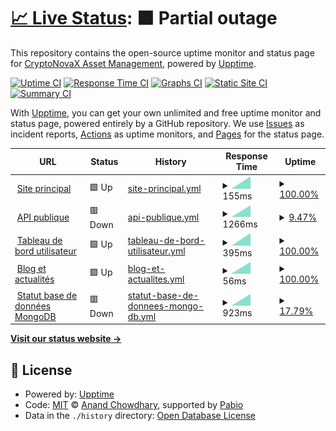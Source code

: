 # [📈 Live Status](https://CryptoNovaX.github.io/web-status): <!--live status--> **🟧 Partial outage**

This repository contains the open-source uptime monitor and status page for [CryptoNovaX Asset Management](https://www.cryptonvx.com/), powered by [Upptime](https://github.com/upptime/upptime).

[![Uptime CI](https://github.com/CryptoNovaX/web-status/workflows/Uptime%20CI/badge.svg)](https://github.com/CryptoNovaX/web-status/actions?query=workflow%3A%22Uptime+CI%22)
[![Response Time CI](https://github.com/CryptoNovaX/web-status/workflows/Response%20Time%20CI/badge.svg)](https://github.com/CryptoNovaX/web-status/actions?query=workflow%3A%22Response+Time+CI%22)
[![Graphs CI](https://github.com/CryptoNovaX/web-status/workflows/Graphs%20CI/badge.svg)](https://github.com/CryptoNovaX/web-status/actions?query=workflow%3A%22Graphs+CI%22)
[![Static Site CI](https://github.com/CryptoNovaX/web-status/workflows/Static%20Site%20CI/badge.svg)](https://github.com/CryptoNovaX/web-status/actions?query=workflow%3A%22Static+Site+CI%22)
[![Summary CI](https://github.com/CryptoNovaX/web-status/workflows/Summary%20CI/badge.svg)](https://github.com/CryptoNovaX/web-status/actions?query=workflow%3A%22Summary+CI%22)

With [Upptime](https://upptime.js.org), you can get your own unlimited and free uptime monitor and status page, powered entirely by a GitHub repository. We use [Issues](https://github.com/CryptoNovaX/web-status/issues) as incident reports, [Actions](https://github.com/CryptoNovaX/web-status/actions) as uptime monitors, and [Pages](https://CryptoNovaX.github.io/web-status) for the status page.

<!--start: status pages-->
<!-- This summary is generated by Upptime (https://github.com/upptime/upptime) -->
<!-- Do not edit this manually, your changes will be overwritten -->
<!-- prettier-ignore -->
| URL | Status | History | Response Time | Uptime |
| --- | ------ | ------- | ------------- | ------ |
| <img alt="" src="https://icons.duckduckgo.com/ip3/www.cryptonvx.com.ico" height="13"> [Site principal](https://www.cryptonvx.com/) | 🟩 Up | [site-principal.yml](https://github.com/CryptoNovaX/web-status/commits/HEAD/history/site-principal.yml) | <details><summary><img alt="Response time graph" src="./graphs/site-principal/response-time-week.png" height="20"> 155ms</summary><br><a href="https://CryptoNovaX.github.io/web-status/history/site-principal"><img alt="Response time 155" src="https://img.shields.io/endpoint?url=https%3A%2F%2Fraw.githubusercontent.com%2FCryptoNovaX%2Fweb-status%2FHEAD%2Fapi%2Fsite-principal%2Fresponse-time.json"></a><br><a href="https://CryptoNovaX.github.io/web-status/history/site-principal"><img alt="24-hour response time 155" src="https://img.shields.io/endpoint?url=https%3A%2F%2Fraw.githubusercontent.com%2FCryptoNovaX%2Fweb-status%2FHEAD%2Fapi%2Fsite-principal%2Fresponse-time-day.json"></a><br><a href="https://CryptoNovaX.github.io/web-status/history/site-principal"><img alt="7-day response time 155" src="https://img.shields.io/endpoint?url=https%3A%2F%2Fraw.githubusercontent.com%2FCryptoNovaX%2Fweb-status%2FHEAD%2Fapi%2Fsite-principal%2Fresponse-time-week.json"></a><br><a href="https://CryptoNovaX.github.io/web-status/history/site-principal"><img alt="30-day response time 155" src="https://img.shields.io/endpoint?url=https%3A%2F%2Fraw.githubusercontent.com%2FCryptoNovaX%2Fweb-status%2FHEAD%2Fapi%2Fsite-principal%2Fresponse-time-month.json"></a><br><a href="https://CryptoNovaX.github.io/web-status/history/site-principal"><img alt="1-year response time 155" src="https://img.shields.io/endpoint?url=https%3A%2F%2Fraw.githubusercontent.com%2FCryptoNovaX%2Fweb-status%2FHEAD%2Fapi%2Fsite-principal%2Fresponse-time-year.json"></a></details> | <details><summary><a href="https://CryptoNovaX.github.io/web-status/history/site-principal">100.00%</a></summary><a href="https://CryptoNovaX.github.io/web-status/history/site-principal"><img alt="All-time uptime 100.00%" src="https://img.shields.io/endpoint?url=https%3A%2F%2Fraw.githubusercontent.com%2FCryptoNovaX%2Fweb-status%2FHEAD%2Fapi%2Fsite-principal%2Fuptime.json"></a><br><a href="https://CryptoNovaX.github.io/web-status/history/site-principal"><img alt="24-hour uptime 100.00%" src="https://img.shields.io/endpoint?url=https%3A%2F%2Fraw.githubusercontent.com%2FCryptoNovaX%2Fweb-status%2FHEAD%2Fapi%2Fsite-principal%2Fuptime-day.json"></a><br><a href="https://CryptoNovaX.github.io/web-status/history/site-principal"><img alt="7-day uptime 100.00%" src="https://img.shields.io/endpoint?url=https%3A%2F%2Fraw.githubusercontent.com%2FCryptoNovaX%2Fweb-status%2FHEAD%2Fapi%2Fsite-principal%2Fuptime-week.json"></a><br><a href="https://CryptoNovaX.github.io/web-status/history/site-principal"><img alt="30-day uptime 100.00%" src="https://img.shields.io/endpoint?url=https%3A%2F%2Fraw.githubusercontent.com%2FCryptoNovaX%2Fweb-status%2FHEAD%2Fapi%2Fsite-principal%2Fuptime-month.json"></a><br><a href="https://CryptoNovaX.github.io/web-status/history/site-principal"><img alt="1-year uptime 100.00%" src="https://img.shields.io/endpoint?url=https%3A%2F%2Fraw.githubusercontent.com%2FCryptoNovaX%2Fweb-status%2FHEAD%2Fapi%2Fsite-principal%2Fuptime-year.json"></a></details>
| <img alt="" src="https://icons.duckduckgo.com/ip3/api.cryptonvx.com.ico" height="13"> [API publique](https://api.cryptonvx.com/v1/app) | 🟥 Down | [api-publique.yml](https://github.com/CryptoNovaX/web-status/commits/HEAD/history/api-publique.yml) | <details><summary><img alt="Response time graph" src="./graphs/api-publique/response-time-week.png" height="20"> 1266ms</summary><br><a href="https://CryptoNovaX.github.io/web-status/history/api-publique"><img alt="Response time 1266" src="https://img.shields.io/endpoint?url=https%3A%2F%2Fraw.githubusercontent.com%2FCryptoNovaX%2Fweb-status%2FHEAD%2Fapi%2Fapi-publique%2Fresponse-time.json"></a><br><a href="https://CryptoNovaX.github.io/web-status/history/api-publique"><img alt="24-hour response time 1266" src="https://img.shields.io/endpoint?url=https%3A%2F%2Fraw.githubusercontent.com%2FCryptoNovaX%2Fweb-status%2FHEAD%2Fapi%2Fapi-publique%2Fresponse-time-day.json"></a><br><a href="https://CryptoNovaX.github.io/web-status/history/api-publique"><img alt="7-day response time 1266" src="https://img.shields.io/endpoint?url=https%3A%2F%2Fraw.githubusercontent.com%2FCryptoNovaX%2Fweb-status%2FHEAD%2Fapi%2Fapi-publique%2Fresponse-time-week.json"></a><br><a href="https://CryptoNovaX.github.io/web-status/history/api-publique"><img alt="30-day response time 1266" src="https://img.shields.io/endpoint?url=https%3A%2F%2Fraw.githubusercontent.com%2FCryptoNovaX%2Fweb-status%2FHEAD%2Fapi%2Fapi-publique%2Fresponse-time-month.json"></a><br><a href="https://CryptoNovaX.github.io/web-status/history/api-publique"><img alt="1-year response time 1266" src="https://img.shields.io/endpoint?url=https%3A%2F%2Fraw.githubusercontent.com%2FCryptoNovaX%2Fweb-status%2FHEAD%2Fapi%2Fapi-publique%2Fresponse-time-year.json"></a></details> | <details><summary><a href="https://CryptoNovaX.github.io/web-status/history/api-publique">9.47%</a></summary><a href="https://CryptoNovaX.github.io/web-status/history/api-publique"><img alt="All-time uptime 9.47%" src="https://img.shields.io/endpoint?url=https%3A%2F%2Fraw.githubusercontent.com%2FCryptoNovaX%2Fweb-status%2FHEAD%2Fapi%2Fapi-publique%2Fuptime.json"></a><br><a href="https://CryptoNovaX.github.io/web-status/history/api-publique"><img alt="24-hour uptime 9.47%" src="https://img.shields.io/endpoint?url=https%3A%2F%2Fraw.githubusercontent.com%2FCryptoNovaX%2Fweb-status%2FHEAD%2Fapi%2Fapi-publique%2Fuptime-day.json"></a><br><a href="https://CryptoNovaX.github.io/web-status/history/api-publique"><img alt="7-day uptime 9.47%" src="https://img.shields.io/endpoint?url=https%3A%2F%2Fraw.githubusercontent.com%2FCryptoNovaX%2Fweb-status%2FHEAD%2Fapi%2Fapi-publique%2Fuptime-week.json"></a><br><a href="https://CryptoNovaX.github.io/web-status/history/api-publique"><img alt="30-day uptime 9.47%" src="https://img.shields.io/endpoint?url=https%3A%2F%2Fraw.githubusercontent.com%2FCryptoNovaX%2Fweb-status%2FHEAD%2Fapi%2Fapi-publique%2Fuptime-month.json"></a><br><a href="https://CryptoNovaX.github.io/web-status/history/api-publique"><img alt="1-year uptime 9.47%" src="https://img.shields.io/endpoint?url=https%3A%2F%2Fraw.githubusercontent.com%2FCryptoNovaX%2Fweb-status%2FHEAD%2Fapi%2Fapi-publique%2Fuptime-year.json"></a></details>
| <img alt="" src="https://icons.duckduckgo.com/ip3/app.cryptonvx.com.ico" height="13"> [Tableau de bord utilisateur](https://app.cryptonvx.com/login) | 🟩 Up | [tableau-de-bord-utilisateur.yml](https://github.com/CryptoNovaX/web-status/commits/HEAD/history/tableau-de-bord-utilisateur.yml) | <details><summary><img alt="Response time graph" src="./graphs/tableau-de-bord-utilisateur/response-time-week.png" height="20"> 395ms</summary><br><a href="https://CryptoNovaX.github.io/web-status/history/tableau-de-bord-utilisateur"><img alt="Response time 395" src="https://img.shields.io/endpoint?url=https%3A%2F%2Fraw.githubusercontent.com%2FCryptoNovaX%2Fweb-status%2FHEAD%2Fapi%2Ftableau-de-bord-utilisateur%2Fresponse-time.json"></a><br><a href="https://CryptoNovaX.github.io/web-status/history/tableau-de-bord-utilisateur"><img alt="24-hour response time 395" src="https://img.shields.io/endpoint?url=https%3A%2F%2Fraw.githubusercontent.com%2FCryptoNovaX%2Fweb-status%2FHEAD%2Fapi%2Ftableau-de-bord-utilisateur%2Fresponse-time-day.json"></a><br><a href="https://CryptoNovaX.github.io/web-status/history/tableau-de-bord-utilisateur"><img alt="7-day response time 395" src="https://img.shields.io/endpoint?url=https%3A%2F%2Fraw.githubusercontent.com%2FCryptoNovaX%2Fweb-status%2FHEAD%2Fapi%2Ftableau-de-bord-utilisateur%2Fresponse-time-week.json"></a><br><a href="https://CryptoNovaX.github.io/web-status/history/tableau-de-bord-utilisateur"><img alt="30-day response time 395" src="https://img.shields.io/endpoint?url=https%3A%2F%2Fraw.githubusercontent.com%2FCryptoNovaX%2Fweb-status%2FHEAD%2Fapi%2Ftableau-de-bord-utilisateur%2Fresponse-time-month.json"></a><br><a href="https://CryptoNovaX.github.io/web-status/history/tableau-de-bord-utilisateur"><img alt="1-year response time 395" src="https://img.shields.io/endpoint?url=https%3A%2F%2Fraw.githubusercontent.com%2FCryptoNovaX%2Fweb-status%2FHEAD%2Fapi%2Ftableau-de-bord-utilisateur%2Fresponse-time-year.json"></a></details> | <details><summary><a href="https://CryptoNovaX.github.io/web-status/history/tableau-de-bord-utilisateur">100.00%</a></summary><a href="https://CryptoNovaX.github.io/web-status/history/tableau-de-bord-utilisateur"><img alt="All-time uptime 100.00%" src="https://img.shields.io/endpoint?url=https%3A%2F%2Fraw.githubusercontent.com%2FCryptoNovaX%2Fweb-status%2FHEAD%2Fapi%2Ftableau-de-bord-utilisateur%2Fuptime.json"></a><br><a href="https://CryptoNovaX.github.io/web-status/history/tableau-de-bord-utilisateur"><img alt="24-hour uptime 100.00%" src="https://img.shields.io/endpoint?url=https%3A%2F%2Fraw.githubusercontent.com%2FCryptoNovaX%2Fweb-status%2FHEAD%2Fapi%2Ftableau-de-bord-utilisateur%2Fuptime-day.json"></a><br><a href="https://CryptoNovaX.github.io/web-status/history/tableau-de-bord-utilisateur"><img alt="7-day uptime 100.00%" src="https://img.shields.io/endpoint?url=https%3A%2F%2Fraw.githubusercontent.com%2FCryptoNovaX%2Fweb-status%2FHEAD%2Fapi%2Ftableau-de-bord-utilisateur%2Fuptime-week.json"></a><br><a href="https://CryptoNovaX.github.io/web-status/history/tableau-de-bord-utilisateur"><img alt="30-day uptime 100.00%" src="https://img.shields.io/endpoint?url=https%3A%2F%2Fraw.githubusercontent.com%2FCryptoNovaX%2Fweb-status%2FHEAD%2Fapi%2Ftableau-de-bord-utilisateur%2Fuptime-month.json"></a><br><a href="https://CryptoNovaX.github.io/web-status/history/tableau-de-bord-utilisateur"><img alt="1-year uptime 100.00%" src="https://img.shields.io/endpoint?url=https%3A%2F%2Fraw.githubusercontent.com%2FCryptoNovaX%2Fweb-status%2FHEAD%2Fapi%2Ftableau-de-bord-utilisateur%2Fuptime-year.json"></a></details>
| <img alt="" src="https://icons.duckduckgo.com/ip3/www.cryptonvx.com.ico" height="13"> [Blog et actualités](https://www.cryptonvx.com/blog/) | 🟩 Up | [blog-et-actualites.yml](https://github.com/CryptoNovaX/web-status/commits/HEAD/history/blog-et-actualites.yml) | <details><summary><img alt="Response time graph" src="./graphs/blog-et-actualites/response-time-week.png" height="20"> 56ms</summary><br><a href="https://CryptoNovaX.github.io/web-status/history/blog-et-actualites"><img alt="Response time 56" src="https://img.shields.io/endpoint?url=https%3A%2F%2Fraw.githubusercontent.com%2FCryptoNovaX%2Fweb-status%2FHEAD%2Fapi%2Fblog-et-actualites%2Fresponse-time.json"></a><br><a href="https://CryptoNovaX.github.io/web-status/history/blog-et-actualites"><img alt="24-hour response time 56" src="https://img.shields.io/endpoint?url=https%3A%2F%2Fraw.githubusercontent.com%2FCryptoNovaX%2Fweb-status%2FHEAD%2Fapi%2Fblog-et-actualites%2Fresponse-time-day.json"></a><br><a href="https://CryptoNovaX.github.io/web-status/history/blog-et-actualites"><img alt="7-day response time 56" src="https://img.shields.io/endpoint?url=https%3A%2F%2Fraw.githubusercontent.com%2FCryptoNovaX%2Fweb-status%2FHEAD%2Fapi%2Fblog-et-actualites%2Fresponse-time-week.json"></a><br><a href="https://CryptoNovaX.github.io/web-status/history/blog-et-actualites"><img alt="30-day response time 56" src="https://img.shields.io/endpoint?url=https%3A%2F%2Fraw.githubusercontent.com%2FCryptoNovaX%2Fweb-status%2FHEAD%2Fapi%2Fblog-et-actualites%2Fresponse-time-month.json"></a><br><a href="https://CryptoNovaX.github.io/web-status/history/blog-et-actualites"><img alt="1-year response time 56" src="https://img.shields.io/endpoint?url=https%3A%2F%2Fraw.githubusercontent.com%2FCryptoNovaX%2Fweb-status%2FHEAD%2Fapi%2Fblog-et-actualites%2Fresponse-time-year.json"></a></details> | <details><summary><a href="https://CryptoNovaX.github.io/web-status/history/blog-et-actualites">100.00%</a></summary><a href="https://CryptoNovaX.github.io/web-status/history/blog-et-actualites"><img alt="All-time uptime 100.00%" src="https://img.shields.io/endpoint?url=https%3A%2F%2Fraw.githubusercontent.com%2FCryptoNovaX%2Fweb-status%2FHEAD%2Fapi%2Fblog-et-actualites%2Fuptime.json"></a><br><a href="https://CryptoNovaX.github.io/web-status/history/blog-et-actualites"><img alt="24-hour uptime 100.00%" src="https://img.shields.io/endpoint?url=https%3A%2F%2Fraw.githubusercontent.com%2FCryptoNovaX%2Fweb-status%2FHEAD%2Fapi%2Fblog-et-actualites%2Fuptime-day.json"></a><br><a href="https://CryptoNovaX.github.io/web-status/history/blog-et-actualites"><img alt="7-day uptime 100.00%" src="https://img.shields.io/endpoint?url=https%3A%2F%2Fraw.githubusercontent.com%2FCryptoNovaX%2Fweb-status%2FHEAD%2Fapi%2Fblog-et-actualites%2Fuptime-week.json"></a><br><a href="https://CryptoNovaX.github.io/web-status/history/blog-et-actualites"><img alt="30-day uptime 100.00%" src="https://img.shields.io/endpoint?url=https%3A%2F%2Fraw.githubusercontent.com%2FCryptoNovaX%2Fweb-status%2FHEAD%2Fapi%2Fblog-et-actualites%2Fuptime-month.json"></a><br><a href="https://CryptoNovaX.github.io/web-status/history/blog-et-actualites"><img alt="1-year uptime 100.00%" src="https://img.shields.io/endpoint?url=https%3A%2F%2Fraw.githubusercontent.com%2FCryptoNovaX%2Fweb-status%2FHEAD%2Fapi%2Fblog-et-actualites%2Fuptime-year.json"></a></details>
| <img alt="" src="https://icons.duckduckgo.com/ip3/newsletter-api.newsletter-658.workers.dev.ico" height="13"> [Statut base de données MongoDB](https://newsletter-api.newsletter-658.workers.dev/v1/newsletter) | 🟥 Down | [statut-base-de-donnees-mongo-db.yml](https://github.com/CryptoNovaX/web-status/commits/HEAD/history/statut-base-de-donnees-mongo-db.yml) | <details><summary><img alt="Response time graph" src="./graphs/statut-base-de-donnees-mongo-db/response-time-week.png" height="20"> 923ms</summary><br><a href="https://CryptoNovaX.github.io/web-status/history/statut-base-de-donnees-mongo-db"><img alt="Response time 923" src="https://img.shields.io/endpoint?url=https%3A%2F%2Fraw.githubusercontent.com%2FCryptoNovaX%2Fweb-status%2FHEAD%2Fapi%2Fstatut-base-de-donnees-mongo-db%2Fresponse-time.json"></a><br><a href="https://CryptoNovaX.github.io/web-status/history/statut-base-de-donnees-mongo-db"><img alt="24-hour response time 923" src="https://img.shields.io/endpoint?url=https%3A%2F%2Fraw.githubusercontent.com%2FCryptoNovaX%2Fweb-status%2FHEAD%2Fapi%2Fstatut-base-de-donnees-mongo-db%2Fresponse-time-day.json"></a><br><a href="https://CryptoNovaX.github.io/web-status/history/statut-base-de-donnees-mongo-db"><img alt="7-day response time 923" src="https://img.shields.io/endpoint?url=https%3A%2F%2Fraw.githubusercontent.com%2FCryptoNovaX%2Fweb-status%2FHEAD%2Fapi%2Fstatut-base-de-donnees-mongo-db%2Fresponse-time-week.json"></a><br><a href="https://CryptoNovaX.github.io/web-status/history/statut-base-de-donnees-mongo-db"><img alt="30-day response time 923" src="https://img.shields.io/endpoint?url=https%3A%2F%2Fraw.githubusercontent.com%2FCryptoNovaX%2Fweb-status%2FHEAD%2Fapi%2Fstatut-base-de-donnees-mongo-db%2Fresponse-time-month.json"></a><br><a href="https://CryptoNovaX.github.io/web-status/history/statut-base-de-donnees-mongo-db"><img alt="1-year response time 923" src="https://img.shields.io/endpoint?url=https%3A%2F%2Fraw.githubusercontent.com%2FCryptoNovaX%2Fweb-status%2FHEAD%2Fapi%2Fstatut-base-de-donnees-mongo-db%2Fresponse-time-year.json"></a></details> | <details><summary><a href="https://CryptoNovaX.github.io/web-status/history/statut-base-de-donnees-mongo-db">17.79%</a></summary><a href="https://CryptoNovaX.github.io/web-status/history/statut-base-de-donnees-mongo-db"><img alt="All-time uptime 17.79%" src="https://img.shields.io/endpoint?url=https%3A%2F%2Fraw.githubusercontent.com%2FCryptoNovaX%2Fweb-status%2FHEAD%2Fapi%2Fstatut-base-de-donnees-mongo-db%2Fuptime.json"></a><br><a href="https://CryptoNovaX.github.io/web-status/history/statut-base-de-donnees-mongo-db"><img alt="24-hour uptime 17.79%" src="https://img.shields.io/endpoint?url=https%3A%2F%2Fraw.githubusercontent.com%2FCryptoNovaX%2Fweb-status%2FHEAD%2Fapi%2Fstatut-base-de-donnees-mongo-db%2Fuptime-day.json"></a><br><a href="https://CryptoNovaX.github.io/web-status/history/statut-base-de-donnees-mongo-db"><img alt="7-day uptime 17.79%" src="https://img.shields.io/endpoint?url=https%3A%2F%2Fraw.githubusercontent.com%2FCryptoNovaX%2Fweb-status%2FHEAD%2Fapi%2Fstatut-base-de-donnees-mongo-db%2Fuptime-week.json"></a><br><a href="https://CryptoNovaX.github.io/web-status/history/statut-base-de-donnees-mongo-db"><img alt="30-day uptime 17.79%" src="https://img.shields.io/endpoint?url=https%3A%2F%2Fraw.githubusercontent.com%2FCryptoNovaX%2Fweb-status%2FHEAD%2Fapi%2Fstatut-base-de-donnees-mongo-db%2Fuptime-month.json"></a><br><a href="https://CryptoNovaX.github.io/web-status/history/statut-base-de-donnees-mongo-db"><img alt="1-year uptime 17.79%" src="https://img.shields.io/endpoint?url=https%3A%2F%2Fraw.githubusercontent.com%2FCryptoNovaX%2Fweb-status%2FHEAD%2Fapi%2Fstatut-base-de-donnees-mongo-db%2Fuptime-year.json"></a></details>

<!--end: status pages-->

[**Visit our status website →**](https://CryptoNovaX.github.io/web-status)

## 📄 License

- Powered by: [Upptime](https://github.com/upptime/upptime)
- Code: [MIT](./LICENSE) © [Anand Chowdhary](https://anandchowdhary.com), supported by [Pabio](https://pabio.com)
- Data in the `./history` directory: [Open Database License](https://opendatacommons.org/licenses/odbl/1-0/)

